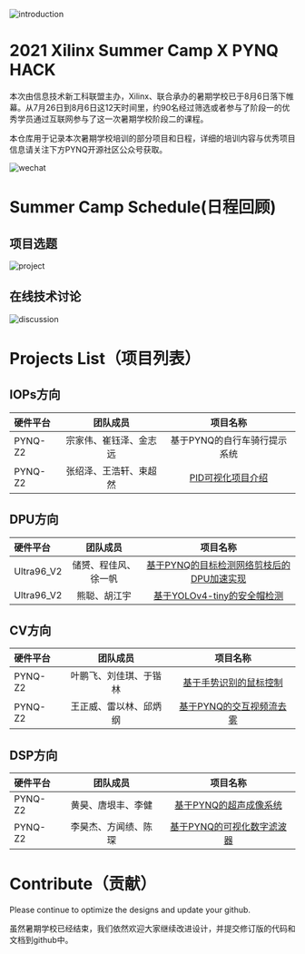 ![introduction](images/introduction.jpg)
# 2021 Xilinx Summer Camp X PYNQ HACK

本次由信息技术新工科联盟主办，Xilinx、联合承办的暑期学校已于8月6日落下帷幕。从7月26日到8月6日这12天时间里，约90名经过筛选或者参与了阶段一的优秀学员通过互联网参与了这一次暑期学校阶段二的课程。

本仓库用于记录本次暑期学校培训的部分项目和日程，详细的培训内容与优秀项目信息请关注下方PYNQ开源社区公众号获取。

![wechat](images/pynq_wechat.png)

# Summer Camp Schedule(日程回顾)

## 项目选题
![project](images/project_selected.png)
## 在线技术讨论
![discussion](images/discussion.png)

# Projects List（项目列表）

## IOPs方向
| 硬件平台|团队成员| 项目名称                            |
|:--------|:----------------------------------:|:----:|
|PYNQ-Z2| 宗家伟、崔钰泽、金志远| 基于PYNQ的自行车骑行提示系统              | 
|PYNQ-Z2| 张绍泽、王浩轩、束超然| [PID可视化项目介绍](https://github.com/zhangshaoze/PYNQ_PID_Demo)        |

## DPU方向

| 硬件平台|团队成员| 项目名称                            |
|:--------|:----------------------------------:|:----:|
|Ultra96_V2| 储赟、程佳风、徐一帆| [基于PYNQ的目标检测网络剪枝后的DPU加速实现](https://github.com/chumingqian/Deploy_Yolov4_On_Ultra96_v2)             | 
|Ultra96_V2| 熊聪、胡江宇| [基于YOLOv4-tiny的安全帽检测](https://github.com/XiongDa0001/Ultra96V2-HatDetection)        |

## CV方向

| 硬件平台|团队成员| 项目名称                            |
|:--------|:----------------------------------:|:----:|
|PYNQ-Z2| 叶鹏飞、刘佳琪、于锴林| [基于手势识别的鼠标控制](https://github.com/kl-0428/PYNQ.git)              | 
|PYNQ-Z2| 王正威、雷以林、邱炳纲| [基于PYNQ的交互视频流去雾](https://github.com/Zenway-Wong/PYNQ-DCP)        |

## DSP方向

| 硬件平台|团队成员| 项目名称                            |
|:--------|:----------------------------------:|:----:|
|PYNQ-Z2| 黄昊、唐垠丰、李健| [基于PYNQ的超声成像系统](https://github.com/Sionnoeden/PYNQ-Beamformer)            | 
|PYNQ-Z2| 李昊杰、方闻绩、陈琛| [基于PYNQ的可视化数字滤波器](https://github.com/lhj0212/-PYNQ-)        |


# Contribute（贡献）
Please continue to optimize the designs and update your github.

虽然暑期学校已经结束，我们依然欢迎大家继续改进设计，并提交修订版的代码和文档到github中。

